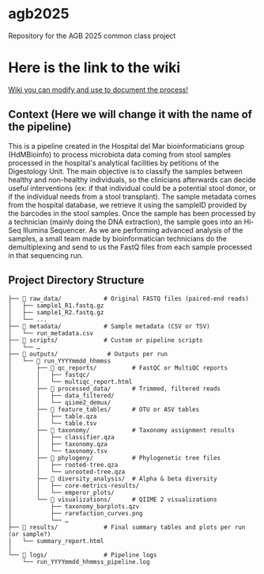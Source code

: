 # agb2025
Repository for the AGB 2025 common class project

# Here is the link to the wiki

[Wiki you can modify and use to document the process!](https://github.com/egenomics/agb2025/wiki)

## Context (Here we will change it with the name of the pipeline)

This is a pipeline created in the Hospital del Mar bioinformaticians group (HdMBioinfo) to process microbiota data coming from stool samples processed in the hospital's analytical facilities by petitions of the Digestology Unit. The main objective is to classify the samples between healthy and non-healthy individuals, so the clinicians afterwards can decide useful interventions (ex: if that individual could be a potential stool donor, or if the individual needs from a stool transplant). The sample metadata comes from the hospital database, we retrieve it using the sampleID provided by the barcodes in the stool samples. Once the sample has been processed by a technician (mainly doing the DNA extraction), the sample goes into an Hi-Seq Illumina Sequencer. As we are performing advanced analysis of the samples, a small team made by bioinformatician technicians do the demultiplexing and send to us the FastQ files from each sample processed in that sequencing run.

## Project Directory Structure

```text
├── 📁 raw_data/            # Original FASTQ files (paired-end reads)
│   ├── sample1_R1.fastq.gz
│   ├── sample1_R2.fastq.gz
│   └── ...
├── 📁 metadata/            # Sample metadata (CSV or TSV)
│   └── run_metadata.csv
├── 📁 scripts/             # Custom or pipeline scripts
│   └── …
├── 📁 outputs/              # Outputs per run
│   └── 📁 run_YYYYmmdd_hhmmss
│       ├── 📁 qc_reports/          # FastQC or MultiQC reports
│       │   ├── fastqc/
│       │   └── multiqc_report.html
│       ├── 📁 processed_data/      # Trimmed, filtered reads
│       │   ├── data_filtered/
│       │   └── qiime2_demux/
│       ├── 📁 feature_tables/      # OTU or ASV tables
│       │   ├── table.qza
│       │   └── table.tsv
│       ├── 📁 taxonomy/            # Taxonomy assignment results
│       │   ├── classifier.qza
│       │   ├── taxonomy.qza
│       │   └── taxonomy.tsv
│       ├── 📁 phylogeny/           # Phylogenetic tree files
│       │   ├── rooted-tree.qza
│       │   └── unrooted-tree.qza
│       ├── 📁 diversity_analysis/  # Alpha & beta diversity
│       │   ├── core-metrics-results/
│       │   └── emperor_plots/
│       └── 📁 visualizations/      # QIIME 2 visualizations
│           ├── taxonomy_barplots.qzv
│           ├── rarefaction_curves.png
│           └── …
├── 📁 results/             # Final summary tables and plots per run (or sample?)
│   └── summary_report.html
│ 
└── 📁 logs/                # Pipeline logs
    └── run_YYYYmmdd_hhmmss_pipeline.log

